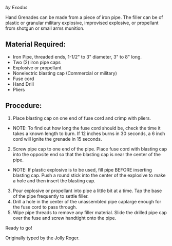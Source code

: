 _by Exodus_

Hand  Grenades  can  be  made  from  a piece of iron pipe. The
filler  can  be  of  plastic  or  granular   military   explosive,
improvised  explosive,  or  propellant  from shotgun or small arms
munition.

Material Required:
-----------------

* Iron Pipe, threaded ends, 1-1/2" to 3" diameter, 3" to 8" long.
* Two (2) iron pipe caps
* Explosive or propellant
* Nonelectric blasting cap (Commercial or military)
* Fuse cord
* Hand Drill
* Pliers

Procedure:
---------

1. Place blasting cap on one end  of  fuse  cord  and  crimp  with
pliers.
  * NOTE: To find out how long the fuse cord should be, check the time
it takes a known length to burn. If 12 inches burns in 30 seconds,
a 6 inch cord will ignite the grenade in 15 seconds.
2. Screw  pipe  cap  to one end of the pipe. Place fuse cord with
blasting cap into the opposite end so that  the  blasting  cap  is
near the center of the pipe.
  * NOTE:  If  plastic  explosive  is  to  be  used,  fill pipe BEFORE
inserting blasting cap. Push a round stick into the center of  the
explosive to make a hole and then insert the blasting cap.
3. Pour explosive or propellant into pipe a little bit at a time.
Tap the base of the pipe frequently to settle filler.
4. Drill a hole in the center of  the  unassembled  pipe  caplarge
enough for the fuse cord to pass through.
5.  Wipe  pipe  threads  to  remove any filler material. Slide the
drilled pipe cap over the fuse and screw handtight onto the pipe.

Ready to go!

Originally typed by the Jolly Roger.
